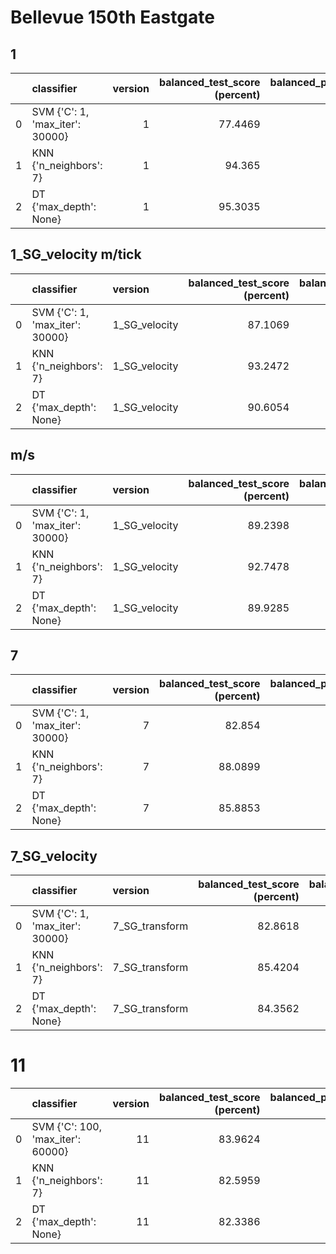 # Bellevue 150th Eastgate

## 1

|     | classifier                      | version | balanced_test_score (percent) | balanced_pooled_test_score (percent) | time (s) |
| --: | :------------------------------ | ------: | ----------------------------: | -----------------------------------: | -------: |
|   0 | SVM {'C': 1, 'max_iter': 30000} |       1 |                       77.4469 |                              91.6208 |  274.487 |
|   1 | KNN {'n_neighbors': 7}          |       1 |                        94.365 |                              98.6209 | 0.521371 |
|   2 | DT {'max_depth': None}          |       1 |                       95.3035 |                              97.7078 |  0.95619 |

## 1_SG_velocity m/tick

|     | classifier                      | version       | balanced_test_score (percent) | balanced_pooled_test_score (percent) | time (s) |
| --: | :------------------------------ | :------------ | ----------------------------: | -----------------------------------: | -------: |
|   0 | SVM {'C': 1, 'max_iter': 30000} | 1_SG_velocity |                       87.1069 |                              95.4485 |  186.594 |
|   1 | KNN {'n_neighbors': 7}          | 1_SG_velocity |                       93.2472 |                              98.3371 | 0.421946 |
|   2 | DT {'max_depth': None}          | 1_SG_velocity |                       90.6054 |                              96.1247 |  2.07602 |

## m/s

|     | classifier                      | version       | balanced_test_score (percent) | balanced_pooled_test_score (percent) | time (s) |
| --: | :------------------------------ | :------------ | ----------------------------: | -----------------------------------: | -------: |
|   0 | SVM {'C': 1, 'max_iter': 30000} | 1_SG_velocity |                       89.2398 |                              95.8189 |   189.41 |
|   1 | KNN {'n_neighbors': 7}          | 1_SG_velocity |                       92.7478 |                              97.7956 | 0.410096 |
|   2 | DT {'max_depth': None}          | 1_SG_velocity |                       89.9285 |                               96.068 |  2.12414 |

## 7

|     | classifier                      | version | balanced_test_score (percent) | balanced_pooled_test_score (percent) | time (s) |
| --: | :------------------------------ | ------: | ----------------------------: | -----------------------------------: | -------: |
|   0 | SVM {'C': 1, 'max_iter': 30000} |       7 |                        82.854 |                              90.4688 |  400.029 |
|   1 | KNN {'n_neighbors': 7}          |       7 |                       88.0899 |                               93.967 | 0.863047 |
|   2 | DT {'max_depth': None}          |       7 |                       85.8853 |                              92.7179 |  0.69158 |

## 7_SG_velocity

|     | classifier                      | version        | balanced_test_score (percent) | balanced_pooled_test_score (percent) | time (s) |
| --: | :------------------------------ | :------------- | ----------------------------: | -----------------------------------: | -------: |
|   0 | SVM {'C': 1, 'max_iter': 30000} | 7_SG_transform |                       82.8618 |                              91.6412 |  568.414 |
|   1 | KNN {'n_neighbors': 7}          | 7_SG_transform |                       85.4204 |                              93.3562 |  1.00403 |
|   2 | DT {'max_depth': None}          | 7_SG_transform |                       84.3562 |                              92.3589 |  1.85895 |

# 11

|     | classifier                        | version | balanced_test_score (percent) | balanced_pooled_test_score (percent) | time (s) |
| --: | :-------------------------------- | ------: | ----------------------------: | -----------------------------------: | -------: |
|   0 | SVM {'C': 100, 'max_iter': 60000} |      11 |                       83.9624 |                               93.668 |  455.508 |
|   1 | KNN {'n_neighbors': 7}            |      11 |                       82.5959 |                              93.1016 |   1.0854 |
|   2 | DT {'max_depth': None}            |      11 |                       82.3386 |                              91.9145 | 0.903618 |